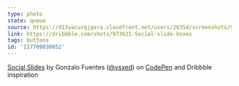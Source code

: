 ```yaml
---
type: photo
state: queue
source: https://d13yacurqjgara.cloudfront.net/users/26354/screenshots/973621/social-slide-boxes.png
link: https://dribbble.com/shots/973621-Social-slide-boxes
tags: buttons
id: '117709838052'
---
```

<p data-height="332" data-theme-id="51" data-slug-hash="vnyHr" data-default-tab="result" data-user="gonzafuentes" class='codepen'><a href='http://codepen.io/gonzafuentes/pen/vnyHr/'>Social Slides</a> by Gonzalo Fuentes (<a href='http://codepen.io/gonzafuentes'>@vsxed</a>) on <a href='http://codepen.io'>CodePen</a> and Dribbble inspiration</p>
